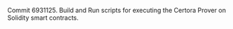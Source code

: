 Commit 6931125.                    Build and Run scripts for executing the Certora Prover on Solidity smart contracts.